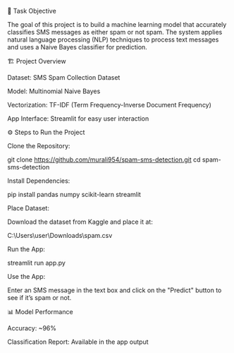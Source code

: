 📌 Task Objective

The goal of this project is to build a machine learning model that accurately classifies SMS messages as either spam or not spam. The system applies natural language processing (NLP) techniques to process text messages and uses a Naive Bayes classifier for prediction.

🏗️ Project Overview

Dataset: SMS Spam Collection Dataset

Model: Multinomial Naive Bayes

Vectorization: TF-IDF (Term Frequency-Inverse Document Frequency)

App Interface: Streamlit for easy user interaction

⚙️ Steps to Run the Project

Clone the Repository:

git clone https://github.com/murali954/spam-sms-detection.git
cd spam-sms-detection

Install Dependencies:

pip install pandas numpy scikit-learn streamlit

Place Dataset:

Download the dataset from Kaggle and place it at:

C:\Users\user\Downloads\spam.csv

Run the App:

streamlit run app.py

Use the App:

Enter an SMS message in the text box and click on the "Predict" button to see if it’s spam or not.

📊 Model Performance

Accuracy: ~96%

Classification Report: Available in the app output
